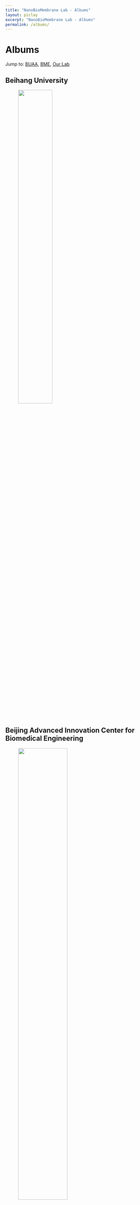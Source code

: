 ```yaml
---
title: "NanoBioMembrane Lab - Albums"
layout: piclay
excerpt: "NanoBioMembrane Lab - Albums"
permalink: /albums/
---
```


# Albums
Jump to: [BUAA](#beihang-university), [BME](#beijing-advanced-innovation-center-for-biomedical-engineering), [Our Lab](#our-lab) 

## Beihang University
<figure>
<img src="{{ site.url }}{{ site.baseurl }}/images/BUAA_campus.jpg" width="50%" >
</figure>

## Beijing Advanced Innovation Center for Biomedical Engineering
<figure>
<img src="{{ site.url }}{{ site.baseurl }}/images/BME_campus.jpg" width="60%" >
</figure>

## Our Lab
<figure>
<img src="{{ site.url }}{{ site.baseurl }}/images/Groups/Lab-Family-2024.jpg" width="23%" >
<img src="{{ site.url }}{{ site.baseurl }}/images/Groups/Kaidong2024.jpg" width="15%" >
<img src="{{ site.url }}{{ site.baseurl }}/images/Groups/Xiaoqian_graduation_photo.jpg" width="23%" >
<img src="{{ site.url }}{{ site.baseurl }}/images/Groups/Award2023.jpg" width="23%" >
<img src="{{ site.url }}{{ site.baseurl }}/images/Groups/GroupPhoto_20230619.jpg" width="23%" >
<img src="{{ site.url }}{{ site.baseurl }}/images/Groups/2023031.jpg" width="15%" >
<img src="{{ site.url }}{{ site.baseurl }}/images/Groups/202303.jpg" width="23%" >
<img src="{{ site.url }}{{ site.baseurl }}/images/Groups/202106.jpg" width="23%" >
<img src="{{ site.url }}{{ site.baseurl }}/images/Groups/201912.jpg" width="23%" >
<img src="{{ site.url }}{{ site.baseurl }}/images/Groups/201907.jpg" width="23%" >
<img src="{{ site.url }}{{ site.baseurl }}/images/Groups/201901.jpg" width="23%" >
</figure>

